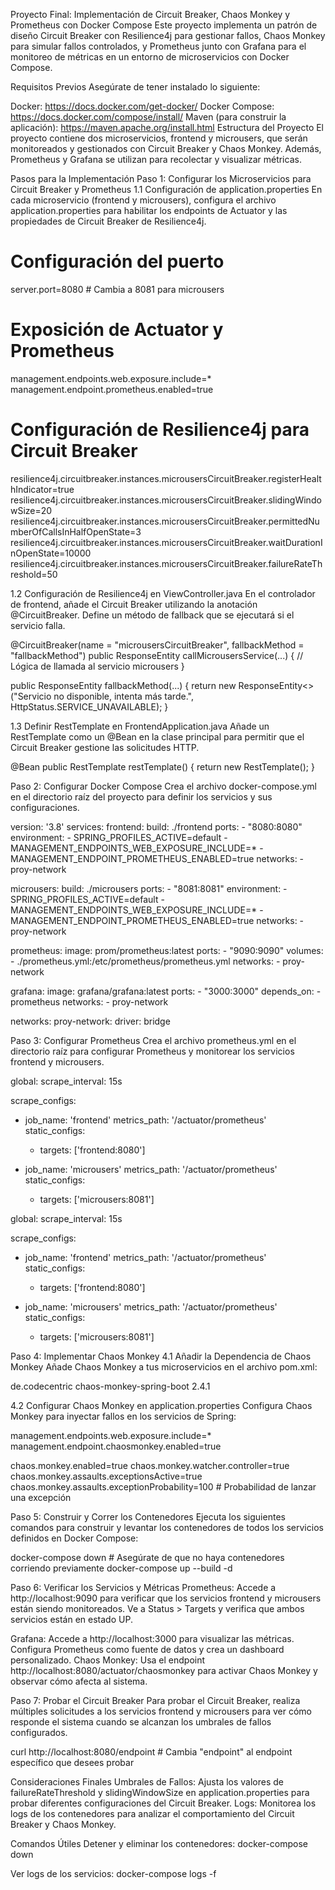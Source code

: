 Proyecto Final: Implementación de Circuit Breaker, Chaos Monkey y Prometheus con Docker Compose
Este proyecto implementa un patrón de diseño Circuit Breaker con Resilience4j para gestionar fallos, Chaos Monkey para simular fallos controlados, y Prometheus junto con Grafana para el monitoreo de métricas en un entorno de microservicios con Docker Compose.

Requisitos Previos
Asegúrate de tener instalado lo siguiente:

Docker: https://docs.docker.com/get-docker/
Docker Compose: https://docs.docker.com/compose/install/
Maven (para construir la aplicación): https://maven.apache.org/install.html
Estructura del Proyecto
El proyecto contiene dos microservicios, frontend y microusers, que serán monitoreados y gestionados con Circuit Breaker y Chaos Monkey. Además, Prometheus y Grafana se utilizan para recolectar y visualizar métricas.

Pasos para la Implementación
Paso 1: Configurar los Microservicios para Circuit Breaker y Prometheus
1.1 Configuración de application.properties
En cada microservicio (frontend y microusers), configura el archivo application.properties para habilitar los endpoints de Actuator y las propiedades de Circuit Breaker de Resilience4j.

# Configuración del puerto
server.port=8080  # Cambia a 8081 para microusers

# Exposición de Actuator y Prometheus
management.endpoints.web.exposure.include=*
management.endpoint.prometheus.enabled=true

# Configuración de Resilience4j para Circuit Breaker
resilience4j.circuitbreaker.instances.microusersCircuitBreaker.registerHealthIndicator=true
resilience4j.circuitbreaker.instances.microusersCircuitBreaker.slidingWindowSize=20
resilience4j.circuitbreaker.instances.microusersCircuitBreaker.permittedNumberOfCallsInHalfOpenState=3
resilience4j.circuitbreaker.instances.microusersCircuitBreaker.waitDurationInOpenState=10000
resilience4j.circuitbreaker.instances.microusersCircuitBreaker.failureRateThreshold=50

1.2 Configuración de Resilience4j en ViewController.java
En el controlador de frontend, añade el Circuit Breaker utilizando la anotación @CircuitBreaker. Define un método de fallback que se ejecutará si el servicio falla.

@CircuitBreaker(name = "microusersCircuitBreaker", fallbackMethod = "fallbackMethod")
public ResponseEntity<String> callMicrousersService(...) {
    // Lógica de llamada al servicio microusers
}

public ResponseEntity<String> fallbackMethod(...) {
    return new ResponseEntity<>("Servicio no disponible, intenta más tarde.", HttpStatus.SERVICE_UNAVAILABLE);
}

1.3 Definir RestTemplate en FrontendApplication.java
Añade un RestTemplate como un @Bean en la clase principal para permitir que el Circuit Breaker gestione las solicitudes HTTP.

@Bean
public RestTemplate restTemplate() {
    return new RestTemplate();
}


Paso 2: Configurar Docker Compose
Crea el archivo docker-compose.yml en el directorio raíz del proyecto para definir los servicios y sus configuraciones.

version: '3.8'
services:
  frontend:
    build: ./frontend
    ports:
      - "8080:8080"
    environment:
      - SPRING_PROFILES_ACTIVE=default
      - MANAGEMENT_ENDPOINTS_WEB_EXPOSURE_INCLUDE=*
      - MANAGEMENT_ENDPOINT_PROMETHEUS_ENABLED=true
    networks:
      - proy-network

  microusers:
    build: ./microusers
    ports:
      - "8081:8081"
    environment:
      - SPRING_PROFILES_ACTIVE=default
      - MANAGEMENT_ENDPOINTS_WEB_EXPOSURE_INCLUDE=*
      - MANAGEMENT_ENDPOINT_PROMETHEUS_ENABLED=true
    networks:
      - proy-network

  prometheus:
    image: prom/prometheus:latest
    ports:
      - "9090:9090"
    volumes:
      - ./prometheus.yml:/etc/prometheus/prometheus.yml
    networks:
      - proy-network

  grafana:
    image: grafana/grafana:latest
    ports:
      - "3000:3000"
    depends_on:
      - prometheus
    networks:
      - proy-network

networks:
  proy-network:
    driver: bridge

Paso 3: Configurar Prometheus
Crea el archivo prometheus.yml en el directorio raíz para configurar Prometheus y monitorear los servicios frontend y microusers.

global:
  scrape_interval: 15s

scrape_configs:
  - job_name: 'frontend'
    metrics_path: '/actuator/prometheus'
    static_configs:
      - targets: ['frontend:8080']

  - job_name: 'microusers'
    metrics_path: '/actuator/prometheus'
    static_configs:
      - targets: ['microusers:8081']


global:
  scrape_interval: 15s

scrape_configs:
  - job_name: 'frontend'
    metrics_path: '/actuator/prometheus'
    static_configs:
      - targets: ['frontend:8080']

  - job_name: 'microusers'
    metrics_path: '/actuator/prometheus'
    static_configs:
      - targets: ['microusers:8081']


Paso 4: Implementar Chaos Monkey
4.1 Añadir la Dependencia de Chaos Monkey
Añade Chaos Monkey a tus microservicios en el archivo pom.xml:

<dependency>
    <groupId>de.codecentric</groupId>
    <artifactId>chaos-monkey-spring-boot</artifactId>
    <version>2.4.1</version>
</dependency>


4.2 Configurar Chaos Monkey en application.properties
Configura Chaos Monkey para inyectar fallos en los servicios de Spring:

management.endpoints.web.exposure.include=*
management.endpoint.chaosmonkey.enabled=true

chaos.monkey.enabled=true
chaos.monkey.watcher.controller=true
chaos.monkey.assaults.exceptionsActive=true
chaos.monkey.assaults.exceptionProbability=100  # Probabilidad de lanzar una excepción

Paso 5: Construir y Correr los Contenedores
Ejecuta los siguientes comandos para construir y levantar los contenedores de todos los servicios definidos en Docker Compose:

docker-compose down  # Asegúrate de que no haya contenedores corriendo previamente
docker-compose up --build -d


Paso 6: Verificar los Servicios y Métricas
Prometheus: Accede a http://localhost:9090 para verificar que los servicios frontend y microusers están siendo monitoreados. Ve a Status > Targets y verifica que ambos servicios están en estado UP.

Grafana: Accede a http://localhost:3000 para visualizar las métricas. Configura Prometheus como fuente de datos y crea un dashboard personalizado.
Chaos Monkey: Usa el endpoint http://localhost:8080/actuator/chaosmonkey para activar Chaos Monkey y observar cómo afecta al sistema.


Paso 7: Probar el Circuit Breaker
Para probar el Circuit Breaker, realiza múltiples solicitudes a los servicios frontend y microusers para ver cómo responde el sistema cuando se alcanzan los umbrales de fallos configurados.

curl http://localhost:8080/endpoint  # Cambia "endpoint" al endpoint específico que desees probar

Consideraciones Finales
Umbrales de Fallos: Ajusta los valores de failureRateThreshold y slidingWindowSize en application.properties para probar diferentes configuraciones del Circuit Breaker.
Logs: Monitorea los logs de los contenedores para analizar el comportamiento del Circuit Breaker y Chaos Monkey.

Comandos Útiles
Detener y eliminar los contenedores:
docker-compose down


Ver logs de los servicios:
docker-compose logs -f



